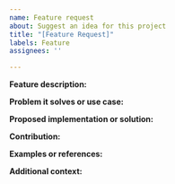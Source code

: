 ```yaml
---
name: Feature request
about: Suggest an idea for this project
title: "[Feature Request]"
labels: Feature
assignees: ''

---
```


**Feature description:** 
<!-- A clear and concise description of the feature you would like to see implemented in protovalidate.-->

**Problem it solves or use case:** 
<!-- Explain the problem this feature would solve or the use case it addresses, and how it would benefit users of protovalidate.-->

**Proposed implementation or solution:** 
<!-- If you have a suggestion on how this feature can be implemented or any ideas on the solution, please describe them here.-->

**Contribution:**
<!--Describe how you would like to contribute this feature to the project. If you are willing to implement the feature yourself, please indicate that here. If you are not willing to implement it yourself, please indicate if you would be willing to help others implement it.-->

**Examples or references:** 
<!-- If applicable, provide examples or references to similar features in other libraries or tools.-->

**Additional context:** 
<!-- Add any other context or information about the feature request here.-->
